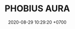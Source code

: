 ---
layout:  liga-indigo-team
permalink: /team/:title.html
categories: ROCT PLATA
liga: LIGA INDIGO
maincover: /assets/logos/POA.png
puntosLJMAYO24: 17
date: 2020-08-29 10:29:20 +0700
title: PHOBIUS AURA
route: /liga-indigo
tag: johto042024
color: black
puntosLJ202404: 12
grupo: sur
background: '#F16C38'
cover: /assets/backCard.png
team: PHOBIUS AURA
ID: POA
puntos: 12
pj: 7


team1: POA1
team2: partido4
team3: partido5
team4: partido4
team5: partido4
team6: partido3
team7: partido4
team8: partido4
team9: partido4


pt1: 0
pj1: 0
#PARTIDO 2
maincover2: /assets/logos/DFS.png
j2: RONDA 2
p2: POA
r2: 0
rr2: 2
pp2: RUBY
bg2: rock rock
pt2: 0
pj2: 0
#PARTIDO 3
j3: RONDA 3
maincover3: /assets/logos/DFS.png
p3: POA
r3: 0
rr3: 2
pp3: DMD
bg3: rock
pt3: 0
pj3: 0
#PARTIDO 4
j4: RONDA 4
maincover4: /assets/logos/TSR.png
p4: POA
r4: 0
rr4: 2
pp4: TSR
bg4: rock rock
pt4: 0
pj4: 0
#PARTIDO 5
j5: RONDA 5
maincover5: /assets/logos/SSI.png
p5: POA
r5: 0
rr5: 2
pp5: SSI
bg5: rock 
pt5: 0
pj5: 0
#PARTIDO 6
j6: RONDA 6
maincover6: /assets/logos/HGREGIOS.png
bg6: rock 
p6: POA
r6: 0
rr6: 2
pp6: HG
pt6: 0
pj6: 0
#PARTIDO 7
maincover7: /assets/logos/ILEAGUE.png
j7: RONDA 7
p7: POA
r7: 0
pp7: IL
rr7: 2
bg7: rock 
pt7: 0
pj7: 0
#PARTIDO 8
j8: RONDA 8
bg8: rock 
maincover8: /assets/logos/TAE.png
p8: POA
r8: 0
pp8: TAE
rr8: 2
pt8: 0
pj8: 0
#PARTIDO 9
j9: RONDA 9
maincover9: /assets/logos/DFS.png
bg9: rock
p9: POA
r9: 0
pp9: SAP
rr9: 2
pt9: 0
pj9: 0
stream: <i class="fa-brands fa-twitch text-white"></i>
---